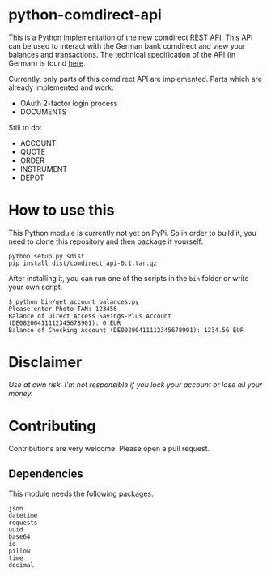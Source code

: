 # python-comdirect-api

This is a Python implementation of the new [comdirect REST API](https://www.comdirect.de/cms/kontakt-zugaenge-api.html). This API can be used to interact with the German bank comdirect and view your balances and transactions. The technical specification of the API (in German) is found [here](https://kunde.comdirect.de/cms/media/comdirect_REST_API_Dokumentation.pdf).

Currently, only parts of this comdirect API are implemented.
Parts which are already implemented and work:

- OAuth 2-factor login process
- DOCUMENTS

Still to do:

- ACCOUNT
- QUOTE
- ORDER
- INSTRUMENT
- DEPOT


# How to use this

This Python module is currently not yet on PyPi.
So in order to build it, you need to clone this repository and then package it yourself:

```
python setup.py sdist
pip install dist/comdirect_api-0.1.tar.gz
```

After installing it, you can run one of the scripts in the ```bin``` folder or write your own script.

```
$ python bin/get_account_balances.py 
Please enter Photo-TAN: 123456
Balance of Direct Access Savings-Plus Account (DE08200411112345678901): 0 EUR
Balance of Checking Account (DE00200411112345678901): 1234.56 EUR
```

# Disclaimer

*Use at own risk. I'm not responsible if you lock your account or lose all your money.*



# Contributing

Contributions are very welcome. Please open a pull request.

## Dependencies 

This module needs the following packages. 

```
json
datetime
requests
uuid
base64
io
pillow
time
decimal
```
